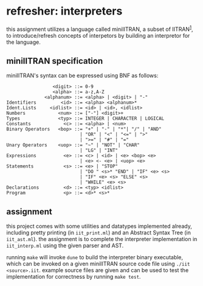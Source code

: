 # refresher: interpreters

this assignment utilizes a language called
miniIITRAN, a subset of
IITRAN<sup>[1][iitran-wikipedia]</sup>, to
introduce/refresh concepts of interpetors by
building an interpretor for the language.

## miniIITRAN specification

miniIITRAN's syntax can be expressed using BNF as follows:

```BNF
                 <digit> ::= 0-9
                 <alpha> ::= a-z,A-Z
              <alphanum> ::= <alpha> | <digit> | "-"
Identifiers         <id> ::= <alpha> <alphanum>*
Ident.Lists     <idlist> ::= <id> | <id>, <idlist>
Numbers            <num> ::= ["-"] <digit>+
Types              <typ> ::= INTEGER | CHARACTER | LOGICAL
Constants            <c> ::= <alpha> | <num>
Binary Operators   <bop> ::= "+" | "-" | "*"| "/" | "AND"
                           | "OR" | "<" | "<=" | ">"
                           | ">=" | "#" | "="
Unary Operators    <uop> ::= "~" | "NOT" | "CHAR"
                           | "LG" | "INT"
Expressions          <e> ::= <c> | <id> | <e> <bop> <e>
                           | <e> <- <e> | <uop> <e>
Statements           <s> ::= <e> | "STOP"
                           | "DO " <s>* "END" | "IF" <e> <s>
                           | "IF" <e> <s> "ELSE" <s>
                           | "WHILE" <e> <s>
Declarations         <d> ::= <typ> <idlist>
Program              <p> ::= <d>* <s>*
```

## assignment

this project comes with some utilities and datatypes implemented already, including pretty printing (in `iit_print.ml`) and an Abstract Syntax Tree (in `iit_ast.ml`). the assignment is to complete the interpreter implementation in `iit_interp.ml` using the given parser and AST.

running `make` will invoke `dune` to build the interpreter binary executable, which can be invoked on a given miniIITRAN source code file using `./iit <source>.iit`. example source files are given and can be used to test the implementation for correctness by running `make test`.

[iitran-wikipedia]: https://en.m.wikipedia.org/wiki/IITRAN
